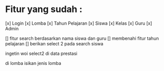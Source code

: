 # Fitur yang sudah :

[x] Login
[x] Lomba
[x] Tahun Pelajaran
[x] Siswa
[x] Kelas
[x] Guru
[x] Admin

[] fitur search berdasarkan nama siswa dan guru
[] membenahi fitur tahun pelajaran
[] berikan select 2 pada search siswa

ingetin woi select2 di data prestasi

di lomba isikan jenis lomba
